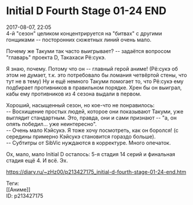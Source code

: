 Initial D Fourth Stage 01-24 END
=================================

   
 2017-08-07, 22:05   
  4-й "сезон" целиком концентрируется на "битвах" с другими гонщиками -- посторонних сюжетных линий очень мало.   
   
 Почему же Такуми так часто выигрывает? -- задаётся вопросом "главарь" проекта D, Такахаси Рё:сукэ.   
   
 Я знаю, почему. Потому что он -- главный герой аниме! (Рё:сукэ об этом не думает, т.к. это потребовало бы ломания четвёртой стены, что тут не в тему) Ну и ещё немного Такуми помогает то, что Рё:сукэ ему подбирает противников в правильном порядке. Хрен бы он выиграл, кабы ему противников из 4 сезона выдали в первом.   
   
 Хороший, насыщенный сезон, но кое-что не понравилось:   
 -- Восхищение простых людей, которое они показывают Такуми, уже выглядит стандартным. Это, правда, они и сами признают -- "а, он опять победил... уже неинтересно".   
 -- Очень мало Кэйсукэ. Я тоже хочу посмотреть, как он боролся! (с середины примерно Кэйсукэ становится гораздо больше).   
 -- Субтитры от SibVic нуждаются в корректуре. Много опечаток.   
   
 Ох, мало, мало Initial D осталось: 5-я стадия 14 серий и финальная стадия ещё 4. И всё. Эх.   
    
 <https://diary.ru/~zHz00/p213427175_initial-d-fourth-stage-01-24-end.htm>   
   
 Теги:   
 [[Аниме]]   
 ID: p213427175